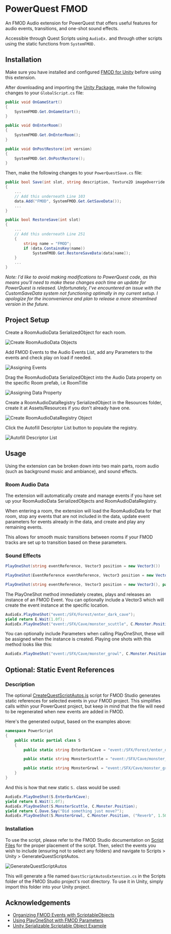 
# PowerQuest FMOD

An FMOD Audio extension for PowerQuest that offers useful features for audio events, transitions, and one-shot sound effects.

Accessible through Quest Scripts using ```AudioEx.``` and through other scripts using the static functions from ```SystemFMOD.```

## Installation

Make sure you have installed and configured [FMOD for Unity](https://www.fmod.com/unity) before using this extension.

After downloading and importing the [Unity Package](https://github.com/joseph-riches/powerquest-fmod/raw/main/PowerQuestFMOD.unitypackage), make the following changes to your ```GlobalScript.cs``` file:

```cs
public void OnGameStart()
{
    SystemFMOD.Get.OnGameStart();
} 

public void OnEnterRoom()
{
    SystemFMOD.Get.OnEnterRoom();
}

public void OnPostRestore(int version)
{
    SystemFMOD.Get.OnPostRestore();
}
```

Then, make the following changes to your ```PowerQuestSave.cs``` file:

```cs
public bool Save(int slot, string description, Texture2D imageOverride = null)
{
    ...
    // Add this underneath Line 103
    data.Add("FMOD", SystemFMOD.Get.GetSaveData());
    ...
} 
```

```cs
public bool RestoreSave(int slot)
{
    ...
    // Add this underneath Line 251
    {
        string name = "FMOD";
        if (data.ContainsKey(name))
            SystemFMOD.Get.RestoreSaveData(data[name]);
    }
    ...
} 

```
*Note: I'd like to avoid making modifications to PowerQuest code, as this means you'll need to make these changes each time an update for PowerQuest is released. Unfortunately, I've encountered an issue with the CustomSaveData system not functioning optimally in my current setup. I apologize for the inconvenience and plan to release a more streamlined version in the future.*

## Project Setup

Create a RoomAudioData SerializedObject for each room.

![Create RoomAudioData Objects](https://s9.gifyu.com/images/CreateRoomAudioData.gif) 

Add FMOD Events to the Audio Events List, add any Parameters to the events and check play on load if needed.

![Assigning Events](https://s9.gifyu.com/images/SetUpEvents.gif) 

Drag the RoomAudioData SerializedObject into the Audio Data property on the specific Room prefab, i.e RoomTitle

![Assigning Data Property](https://s3.gifyu.com/images/AssignRoomDataProperty.gif) 

Create a RoomAudioDataRegistry SerializedObject in the Resources folder, create it at Assets/Resources if you don't already have one.

![Create RoomAudioDataRegistry Object](https://s9.gifyu.com/images/CreateRegistry.gif) 

Click the Autofill Descriptor List button to populate the registry.

![Autofill Descriptor List](https://s9.gifyu.com/images/AutofillDescriptors.gif) 


## Usage

Using the extension can be broken down into two main parts, room audio (such as background music and ambiance), and sound effects.

### Room Audio Data

The extension will automatically create and manage events if you have set up your RoomAudioData SerializedObjects and RoomAudioDataRegistry.

When entering a room, the extension will load the RoomAudioData for that room, stop any events that are not included in the data, update event parameters for events already in the data, and create and play any remaining events.

This allows for smooth music transitions between rooms if your FMOD tracks are set up to transition based on these parameters.

### Sound Effects

```cs
PlayOneShot(string eventReference, Vector3 position = new Vector3())
```

```cs
PlayOneShot(EventReference eventReference, Vector3 position = new Vector3())
```

```cs
PlayOneShot(string eventReference, Vector3 position = new Vector3(), params (string name, float value)[] parameters)
```

The PlayOneShot method immediately creates, plays and releases an instance of an FMOD Event. You can optionally include a Vector3 which will create the event instance at the specific location.

```cs
AudioEx.PlayOneShot("event:/SFX/Forest/enter_dark_cave");
yield return E.Wait(1.0f);
AudioEx.PlayOneShot("event:/SFX/Cave/monster_scuttle", C.Monster.Position);
```

You can optionally include Parameters when calling PlayOneShot, these will be assigned when the instance is created. Playing one shots with this method looks like this:

```cs
AudioEx.PlayOneShot("event:/SFX/Cave/monster_growl", C.Monster.Position, ("Reverb", 1.50f), ("Pitch", 0.5f));
```

## Optional: Static Event References

### Description

The optional [CreateQuestScriptAutos.js](https://github.com/joseph-riches/powerquest-fmod/raw/main/CreateQuestScriptAutos.js) script for FMOD Studio generates static references for selected events in your FMOD project. This simplifies calls within your PowerQuest project, but keep in mind that the file will need to be regenerated when new events are added in FMOD.

Here's the generated output, based on the examples above:

```cs
namespace PowerScript
{
	public static partial class S
	{
		public static string EnterDarkCave = "event:/SFX/Forest/enter_dark_cave";

		public static string MonsterScuttle = "event:/SFX/Cave/monster_scuttle";

		public static string MonsterGrowl = "event:/SFX/Cave/monster_growl";
	}
}
```

And this is how that new static ```S.``` class would be used:


```cs
AudioEx.PlayOneShot(S.EnterDarkCave);
yield return E.Wait(1.0f);
AudioEx.PlayOneShot(S.MonsterScuttle, C.Monster.Position);
yield return C.Dave.Say("Did something just move?");
AudioEx.PlayOneShot(S.MonsterGrowl, C.Monster.Position, ("Reverb", 1.50f), ("Pitch", 0.5f));
```

### Installation

To use the script, please refer to the FMOD Studio documentation on [Script Files](https://www.fmod.com/docs/2.00/studio/scripting-terminal-reference.html#script-files) for the proper placement of the script. Then, select the events you wish to include (ensuring not to select any folders) and navigate to Scripts > Unity > GenerateQuestScriptAutos.

![GenerateQuestScriptAutos](https://s9.gifyu.com/images/CreateQuestScriptAutos.gif) 

This will generate a file named ```QuestScriptAutosExtenstion.cs``` in the Scripts folder of the FMOD Studio project's root directory. To use it in Unity, simply import this folder into your Unity project.


## Acknowledgements

 - [Organizing FMOD Events with ScriptableObjects](https://alessandrofama.com/tutorials/fmod/unity/scriptableobjects)
 - [Using PlayOneShot with FMOD Parameters](https://alessandrofama.com/tutorials/fmod/unity/playoneshot-parameters)
 - [Unity Serializable Scriptable Object Example](https://github.com/bzgeb/SerializableScriptableObject)
